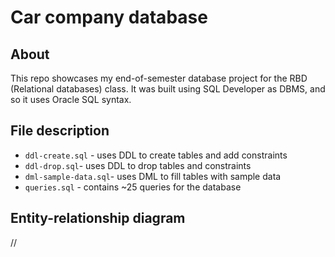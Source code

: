 # Car company database

## About
This repo showcases my end-of-semester database project for the RBD (Relational databases) class.
It was built using SQL Developer as DBMS, and so it uses Oracle SQL syntax. 

## File description

- `ddl-create.sql` - uses DDL to create tables and add constraints
- `ddl-drop.sql`- uses DDL to drop tables and constraints
- `dml-sample-data.sql`- uses DML to fill tables with sample data
- `queries.sql` - contains ~25 queries for the database

## Entity-relationship diagram
//![]()